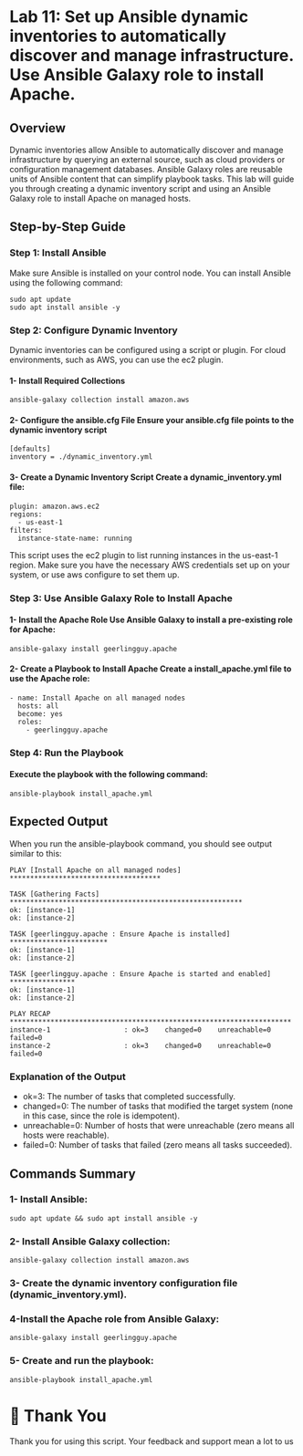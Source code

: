 # Lab 11: Set up Ansible dynamic inventories to automatically discover and manage infrastructure. Use Ansible Galaxy role to install Apache.
## Overview
Dynamic inventories allow Ansible to automatically discover and manage infrastructure by querying an external source, such as cloud providers or configuration management databases. Ansible Galaxy roles are reusable units of Ansible content that can simplify playbook tasks. This lab will guide you through creating a dynamic inventory script and using an Ansible Galaxy role to install Apache on managed hosts. 
## Step-by-Step Guide
### Step 1: Install Ansible
Make sure Ansible is installed on your control node. You can install Ansible using the following command:
```
sudo apt update
sudo apt install ansible -y
```
### Step 2: Configure Dynamic Inventory
Dynamic inventories can be configured using a script or plugin. For cloud environments, such as AWS, you can use the ec2 plugin.
#### 1- Install Required Collections
```
ansible-galaxy collection install amazon.aws
```
#### 2- Configure the ansible.cfg File Ensure your ansible.cfg file points to the dynamic inventory script
```
[defaults]
inventory = ./dynamic_inventory.yml
```
#### 3- Create a Dynamic Inventory Script Create a dynamic_inventory.yml file:
```
plugin: amazon.aws.ec2
regions:
  - us-east-1
filters:
  instance-state-name: running
```
This script uses the ec2 plugin to list running instances in the us-east-1 region. Make sure you have the necessary AWS credentials set up on your system, or use aws configure to set them up.
### Step 3: Use Ansible Galaxy Role to Install Apache
#### 1- Install the Apache Role Use Ansible Galaxy to install a pre-existing role for Apache:
```
ansible-galaxy install geerlingguy.apache
```
#### 2- Create a Playbook to Install Apache Create a install_apache.yml file to use the Apache role:
```
- name: Install Apache on all managed nodes
  hosts: all
  become: yes
  roles:
    - geerlingguy.apache
```
### Step 4: Run the Playbook
####  Execute the playbook with the following command:
```
ansible-playbook install_apache.yml
```
## Expected Output
When you run the ansible-playbook command, you should see output similar to this:
```
PLAY [Install Apache on all managed nodes] *************************************

TASK [Gathering Facts] *********************************************************
ok: [instance-1]
ok: [instance-2]

TASK [geerlingguy.apache : Ensure Apache is installed] ************************
ok: [instance-1]
ok: [instance-2]

TASK [geerlingguy.apache : Ensure Apache is started and enabled] ****************
ok: [instance-1]
ok: [instance-2]

PLAY RECAP *********************************************************************
instance-1                  : ok=3    changed=0    unreachable=0    failed=0   
instance-2                  : ok=3    changed=0    unreachable=0    failed=0   
```
### Explanation of the Output
- ok=3: The number of tasks that completed successfully.
- changed=0: The number of tasks that modified the target system (none in this case, since the role is idempotent).
- unreachable=0: Number of hosts that were unreachable (zero means all hosts were reachable).
- failed=0: Number of tasks that failed (zero means all tasks succeeded).
## Commands Summary
### 1- Install Ansible:
```
sudo apt update && sudo apt install ansible -y
```
### 2- Install Ansible Galaxy collection:
```
ansible-galaxy collection install amazon.aws
```
### 3- Create the dynamic inventory configuration file (dynamic_inventory.yml).
### 4-Install the Apache role from Ansible Galaxy:
```
ansible-galaxy install geerlingguy.apache
```
### 5- Create and run the playbook:
```
ansible-playbook install_apache.yml
```
# 🙏 Thank You
Thank you for using this script. Your feedback and support mean a lot to us
